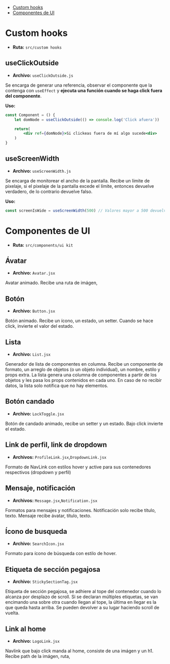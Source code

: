 - [Custom hooks](#custom-hooks)
- [Componentes de UI](#custom-hooks)

# Custom hooks

- **Ruta:** `src/custom hooks`

## useClickOutside

- **Archivo:** `useClickOutside.js`

Se encarga de generar una referencia, observar el componente que la contenga con `useEffect` y **ejecuta una función cuando se haga click fuera del componente**.

**Uso:**

```jsx
const Component = () {
    let domNode = useClickOutside(() => console.log('Click afuera'))

    return(
        <div ref={domNode}>Si clickeas fuera de mí algo sucede<div>
    )
}
```

## useScreenWidth

- **Archivo:** `useScreenWidth.js`

Se encarga de monitorear el ancho de la pantalla. Recibe un límite de pixelaje, si el pixelaje de la pantalla excede el límite, entonces devuelve verdadero, de lo contrario devuelve falso.

**Uso:**

```jsx
const screenIsWide = useScreenWidth(500) // Valores mayor a 500 devuelven verdadero; menores, falso
```

# Componentes de UI

- **Ruta:** `src/components/ui kit`

## Ávatar

- **Archivo:** `Avatar.jsx`

Avatar animado. Recibe una ruta de imágen,

## Botón

- **Archivo:** `Button.jsx`

Botón animado. Recibe un ícono, un estado, un setter. Cuando se hace click, invierte el valor del estado.

## Lista

- **Archivo:** `List.jsx`

Generador de lista de componentes en columna. Recibe un componente de formato, un arreglo de objetos (o un objeto individual), un nombre, estilo y props extra. La lista genera una columna de componentes a partir de los objetos y les pasa los props contenidos en cada uno. En caso de no recibir datos, la lista solo notifica que no hay elementos.

## Botón candado

- **Archivo:** `LockToggle.jsx`

Botón de candado animado, recibe un setter y un estado. Bajo click invierte el estado.

## Link de perfil, link de dropdown

- **Archivos:** `ProfileLink.jsx`,`DropdownLink.jsx`

Formato de NavLink con estilos hover y active para sus contenedores respectivos (dropdown y perfil)

## Mensaje, notificación

- **Archivos:** `Message.jsx`,`Notification.jsx`

Formatos para mensajes y notificaciones. Notificación solo recibe título, texto. Mensaje recibe ávatar, título, texto.

## Ícono de busqueda

- **Archivo:** `SearchIcon.jsx`

Formato para ícono de búsqueda con estilo de hover.

## Etiqueta de sección pegajosa

- **Archivo:** `StickySectionTag.jsx`

Etiqueta de sección pegajosa, se adhiere al tope del contenedor cuando lo alcanza por desplazo de scroll. Si se declaran múltiples etiquetas, se van encimando una sobre otra cuando llegan al tope, la última en llegar es la que queda hasta arriba. Se pueden devolver a su lugar haciendo scroll de vuelta.

## Link al home

- **Archivo:** `LogoLink.jsx`

Navlink que bajo click manda al home, consiste de una imágen y un h1. Recibe path de la imágen, ruta,

```

```
